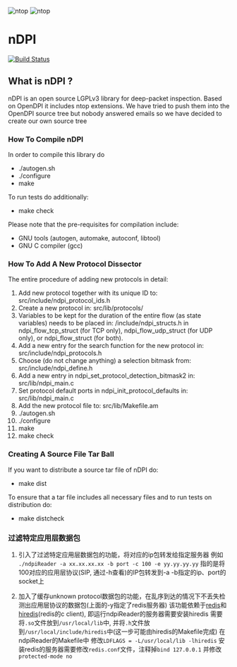 ![ntop][ntopng_logo] ![ntop][ntop_logo]
# nDPI

[![Build Status](https://travis-ci.org/ntop/nDPI.png?branch=dev)](https://travis-ci.org/ntop/nDPI)

## What is nDPI ?

nDPI is an open source LGPLv3 library for deep-packet inspection. Based on OpenDPI it includes ntop extensions. We have tried to push them into the OpenDPI source tree but nobody answered emails so we have decided to create our own source tree

### How To Compile nDPI

In order to compile this library do

- ./autogen.sh
- ./configure
- make

To run tests do additionally:

- make check

Please note that the pre-requisites for compilation include:
- GNU tools (autogen, automake, autoconf, libtool)
- GNU C compiler (gcc)

### How To Add A New Protocol Dissector

The entire procedure of adding new protocols in detail:

1. Add new protocol together with its unique ID to: src/include/ndpi_protocol_ids.h
2. Create a new protocol in: src/lib/protocols/
3. Variables to be kept for the duration of the entire flow (as state variables) needs to be placed in: /include/ndpi_structs.h in ndpi_flow_tcp_struct (for TCP only), ndpi_flow_udp_struct (for UDP only), or ndpi_flow_struct (for both).
4. Add a new entry for the search function for the new protocol in: src/include/ndpi_protocols.h
5. Choose (do not change anything) a selection bitmask from: src/include/ndpi_define.h
6. Add a new entry in ndpi_set_protocol_detection_bitmask2 in: src/lib/ndpi_main.c
7. Set protocol default ports in ndpi_init_protocol_defaults in: src/lib/ndpi_main.c
8. Add the new protocol file to: src/lib/Makefile.am
9.  ./autogen.sh
10. ./configure
11. make
12. make check

### Creating A Source File Tar Ball

If you want to distribute a source tar file of nDPI do:

- make dist

To ensure that a tar file includes all necessary files and to run tests on distribution do:

- make distcheck

[ntopng_logo]: https://camo.githubusercontent.com/0f789abcef232035c05e0d2e82afa3cc3be46485/687474703a2f2f7777772e6e746f702e6f72672f77702d636f6e74656e742f75706c6f6164732f323031312f30382f6e746f706e672d69636f6e2d313530783135302e706e67

[ntop_logo]: https://camo.githubusercontent.com/58e2a1ecfff62d8ecc9d74633bd1013f26e06cba/687474703a2f2f7777772e6e746f702e6f72672f77702d636f6e74656e742f75706c6f6164732f323031352f30352f6e746f702e706e67

### 过滤特定应用层数据包

1. 引入了过滤特定应用层数据包的功能，将对应的ip包转发给指定服务器
例如 `./ndpiReader -a xx.xx.xx.xx -b port -c 100 -e yy.yy.yy.yy` 指的是将100对应的应用层协议(SIP, 通过-h查看)的IP包转发到-a -b指定的ip、port的socket上

2. 加入了缓存unknown protocol数据包的功能，在乱序到达的情况下不丢失检测出应用层协议的数据包(上面的-y指定了redis服务器)
该功能依赖于[redis](https://github.com/antirez/redis)和[hiredis](https://github.com/redis/hiredis)(redis的c client), 即运行ndpiReader的服务器需要安装hiredis
需要将`.so`文件放到`/usr/local/lib`中, 并将`.h`文件放到`/usr/local/include/hiredis`中(这一步可能由hiredis的Makefile完成)
在ndpiReader的Makefile中 修改`LDFLAGS = -L/usr/local/lib -lhiredis`
安装redis的服务器需要修改`redis.conf`文件，注释掉`bind 127.0.0.1` 并修改`protected-mode no`
